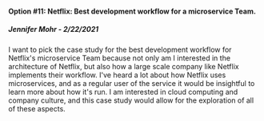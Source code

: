#### Option #11: Netflix: Best development workflow for a microservice Team.
##### Jennifer Mohr - 2/22/2021

I want to pick the case study for the best development workflow for Netflix's microservice Team because not only am I interested in the architecture of Netflix, but also how a large scale company like Netflix implements their workflow. I've heard a lot about how Netflix uses microservices, and as a regular user of the service it would be insightful to learn more about how it's run. I am interested in cloud computing and company culture, and this case study would allow for the exploration of all of these aspects.
